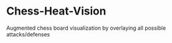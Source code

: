 # Chess-Heat-Vision
Augmented chess board visualization by overlaying all possible attacks/defenses
